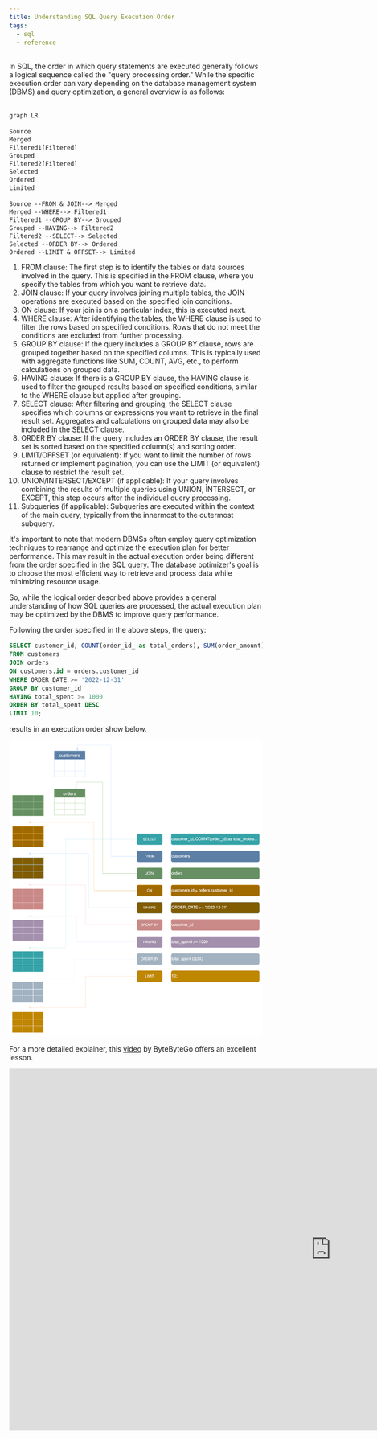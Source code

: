 ```yaml
---
title: Understanding SQL Query Execution Order
tags:
  - sql
  - reference
---
```


In SQL, the order in which query statements are executed generally follows a logical sequence called the "query processing order." While the specific execution order can vary depending on the database management system (DBMS) and query optimization, a general overview is as follows:

```mermaid

graph LR

Source
Merged
Filtered1[Filtered]
Grouped
Filtered2[Filtered]
Selected
Ordered
Limited

Source --FROM & JOIN--> Merged
Merged --WHERE--> Filtered1
Filtered1 --GROUP BY--> Grouped
Grouped --HAVING--> Filtered2
Filtered2 --SELECT--> Selected
Selected --ORDER BY--> Ordered
Ordered --LIMIT & OFFSET--> Limited

```

1. FROM clause: The first step is to identify the tables or data sources involved in the query. This is specified in the FROM clause, where you specify the tables from which you want to retrieve data.
2. JOIN clause: If your query involves joining multiple tables, the JOIN operations are executed based on the specified join conditions.
3. ON clause: If your join is on a particular index, this is executed next.
4. WHERE clause: After identifying the tables, the WHERE clause is used to filter the rows based on specified conditions. Rows that do not meet the conditions are excluded from further processing.
5. GROUP BY clause: If the query includes a GROUP BY clause, rows are grouped together based on the specified columns. This is typically used with aggregate functions like SUM, COUNT, AVG, etc., to perform calculations on grouped data.
6. HAVING clause: If there is a GROUP BY clause, the HAVING clause is used to filter the grouped results based on specified conditions, similar to the WHERE clause but applied after grouping.
7. SELECT clause: After filtering and grouping, the SELECT clause specifies which columns or expressions you want to retrieve in the final result set. Aggregates and calculations on grouped data may also be included in the SELECT clause.
8. ORDER BY clause: If the query includes an ORDER BY clause, the result set is sorted based on the specified column(s) and sorting order.
9. LIMIT/OFFSET (or equivalent): If you want to limit the number of rows returned or implement pagination, you can use the LIMIT (or equivalent) clause to restrict the result set.
10. UNION/INTERSECT/EXCEPT (if applicable): If your query involves combining the results of multiple queries using UNION, INTERSECT, or EXCEPT, this step occurs after the individual query processing.
11. Subqueries (if applicable): Subqueries are executed within the context of the main query, typically from the innermost to the outermost subquery.

It's important to note that modern DBMSs often employ query optimization techniques to rearrange and optimize the execution plan for better performance. This may result in the actual execution order being different from the order specified in the SQL query. The database optimizer's goal is to choose the most efficient way to retrieve and process data while minimizing resource usage.

So, while the logical order described above provides a general understanding of how SQL queries are processed, the actual execution plan may be optimized by the DBMS to improve query performance.

Following the order specified in the above steps, the query:

```sql
SELECT customer_id, COUNT(order_id_ as total_orders), SUM(order_amount) as total_spent
FROM customers
JOIN orders
ON customers.id = orders.customer_id
WHERE ORDER_DATE >= '2022-12-31'
GROUP BY customer_id
HAVING total_spent >= 1000
ORDER BY total_spent DESC
LIMIT 10;
```

results in an execution order show below.

![A graphic showing the difference in SQL statement order and SQL execution order](_files/SqlQueryExecutionOrder.svg)

For a more detailed explainer, this [video](https://www.youtube.com/watch?v=BHwzDmr6d7s) by ByteByteGo offers an excellent lesson.

<iframe width="1280" height="720" src="https://www.youtube.com/embed/BHwzDmr6d7s" title="Secret To Optimizing SQL Queries - Understand The SQL Execution Order" frameborder="0" allow="accelerometer; autoplay; clipboard-write; encrypted-media; gyroscope; picture-in-picture; web-share" allowfullscreen></iframe>
